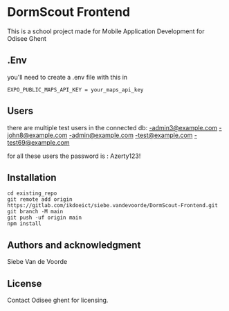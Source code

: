 # DormScout Frontend

This is a school project made for Mobile Application Development for Odisee Ghent

## .Env

you'll need to create a .env file with this in

```
EXPO_PUBLIC_MAPS_API_KEY = your_maps_api_key
```

## Users

there are multiple test users in the connected db:
-admin3@example.com
-john8@example.com
-admin@example.com
-test@example.com
-test69@example.com

for all these users the password is : Azerty123!

## Installation

```
cd existing_repo
git remote add origin https://gitlab.com/ikdoeict/siebe.vandevoorde/DormScout-Frontend.git
git branch -M main
git push -uf origin main
npm install
```

## Authors and acknowledgment

Siebe Van de Voorde

## License

Contact Odisee ghent for licensing.
